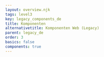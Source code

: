 ```yaml
---
layout: overview.njk
tags: level3
key: legacy_components_de
title: Komponenten
alternativetitle: Komponenten Web (Legacy)
parent: legacy_de
order: 3
basics: false
components: true
---
```

